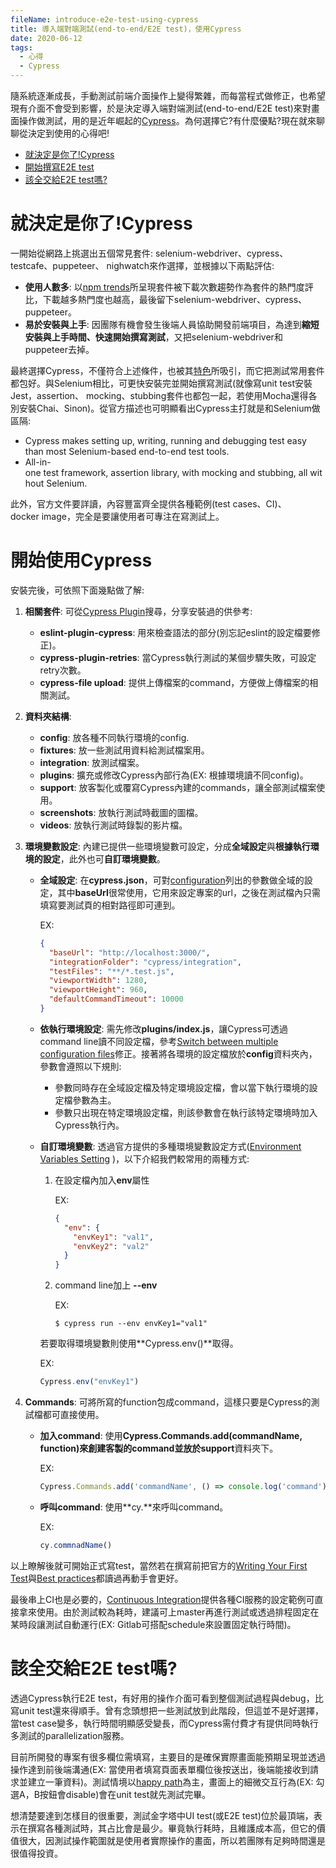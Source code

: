 ```yaml
---
fileName: introduce-e2e-test-using-cypress
title: 導入端對端測試(end-to-end/E2E test)，使用Cypress
date: 2020-06-12
tags:
  - 心得
  - Cypress
---
```

隨系統逐漸成長，手動測試前端介面操作上變得繁雜，而每當程式做修正，也希望現有介面不會受到影響，於是決定導入端對端測試(end-to-end/E2E test)來對畫面操作做測試，用的是近年崛起的[Cypress](https://www.cypress.io/)。為何選擇它?有什麼優點?現在就來聊聊從決定到使用的心得吧!

- [就決定是你了!Cypress](#就決定是你了cypress)
- [開始撰寫E2E test](#開始撰寫e2e-test)
- [該全交給E2E test嗎?](#該全交給e2e-test嗎)

# 就決定是你了!Cypress
一開始從網路上挑選出五個常見套件: selenium-webdriver、cypress、testcafe、puppeteer、 nighwatch來作選擇，並根據以下兩點評估:
- **使用人數多**: 以[npm trends](https://www.npmtrends.com/nightwatch-vs-selenium-webdriver-vs-testcafe-vs-cypress-vs-puppeteer)所呈現套件被下載次數趨勢作為套件的熱門度評比，下載越多熱門度也越高，最後留下selenium-webdriver、cypress、puppeteer。
- **易於安裝與上手**: 因團隊有機會發生後端人員協助開發前端項目，為達到**縮短安裝與上手時間、快速開始撰寫測試**，又把selenium-webdriver和puppeteer去掉。

最終選擇Cypress，不僅符合上述條件，也被其[特色](https://www.cypress.io/features)所吸引，而它把測試常用套件都包好。與Selenium相比，可更快安裝完並開始撰寫測試(就像寫unit test安裝Jest，assertion、 mocking、stubbing套件也都包一起，若使用Mocha還得各別安裝Chai、Sinon)。從官方描述也可明顯看出Cypress主打就是和Selenium做區隔:
- Cypress makes setting up, writing, running and debugging test easy than most Selenium-based end-to-end test tools.
- All-in-one test framework, assertion library, with mocking and stubbing, all without Selenium.

此外，官方文件要詳讀，內容豐富齊全提供各種範例(test cases、CI)、docker image，完全是要讓使用者可專注在寫測試上。

# 開始使用Cypress
安裝完後，可依照下面幾點做了解:

1. **相關套件**: 可從[Cypress Plugin](https://docs.cypress.io/plugins/index.html)搜尋，分享安裝過的供參考:
    - **eslint-plugin-cypress**: 用來檢查語法的部分(別忘記eslint的設定檔要修正)。
    - **cypress-plugin-retries**: 當Cypress執行測試的某個步驟失敗，可設定retry次數。
    - **cypress-file upload**: 提供上傳檔案的command，方便做上傳檔案的相關測試。

2. **資料夾結構**:
    - **config**: 放各種不同執行環境的config.
    - **fixtures**: 放一些測試用資料給測試檔案用。
    - **integration**: 放測試檔案。
    - **plugins**: 擴充或修改Cypress內部行為(EX: 根據環境讀不同config)。
    - **support**: 放客製化或覆寫Cypress內建的commands，讓全部測試檔案使用。
    - **screenshots**: 放執行測試時截圖的圖檔。
    - **videos**: 放執行測試時錄製的影片檔。

3. **環境變數設定**: 內建已提供一些環境變數可設定，分成**全域設定**與**根據執行環境的設定**，此外也可**自訂環境變數**。

    - **全域設定**: 在**cypress.json**，可對[configuration](https://docs.cypress.io/guides/references/configuration.html)列出的參數做全域的設定，其中**baseUrl**很常使用，它用來設定專案的url，之後在測試檔內只需填寫要測試頁的相對路徑即可連到。

        EX:

        ```json
        {
          "baseUrl": "http://localhost:3000/",
          "integrationFolder": "cypress/integration",
          "testFiles": "**/*.test.js",
          "viewportWidth": 1280,
          "viewportHeight": 960,
          "defaultCommandTimeout": 10000
        }
        ```

    - **依執行環境設定**: 需先修改**plugins/index.js**，讓Cypress可透過command line讀不同設定檔，參考[Switch between multiple configuration files](https://docs.cypress.io/api/plugins/configuration-api.html#Switch-between-multiple-configuration-files)修正。接著將各環境的設定檔放於**config**資料夾內，參數會遵照以下規則:
      - 參數同時存在全域設定檔及特定環境設定檔，會以當下執行環境的設定檔參數為主。
      - 參數只出現在特定環境設定檔，則該參數會在執行該特定環境時加入Cypress執行內。

    - **自訂環境變數**: 透過官方提供的多種環境變數設定方式([Environment Variables Setting](https://docs.cypress.io/guides/guides/environment-variables.html#Setting)
    )，以下介紹我們較常用的兩種方式:

      1. 在設定檔內加入**env**屬性

            EX:

            ```json
            {
              "env": {
                "envKey1": "val1",
                "envKey2": "val2"
              }
            }
            ```

      2. command line加上 **--env**

            EX:

            ```shell
            $ cypress run --env envKey1="val1"
            ```

        若要取得環境變數則使用**Cypress.env()**取得。

        EX:

        ```javascript
        Cypress.env("envKey1")
        ```

4. **Commands**: 可將所寫的function包成command，這樣只要是Cypress的測試檔都可直接使用。

    - **加入command**: 使用**Cypress.Commands.add(commandName, function)**來創建客製的command並放於**support**資料夾下。

        EX:

        ```javascript
        Cypress.Commands.add('commandName', () => console.log('command'))
        ```

    - **呼叫command**: 使用**cy.**來呼叫command。

        EX:

        ```javascript
        cy.commnadName()
        ```

以上瞭解後就可開始正式寫test，當然若在撰寫前把官方的[Writing Your First Test](https://docs.cypress.io/guides/getting-started/writing-your-first-test.html)與[Best practices](https://docs.cypress.io/guides/references/best-practices.html)都讀過再動手會更好。

最後串上CI也是必要的，[Continuous Integration](https://docs.cypress.io/guides/guides/continuous-integration.html#Examples)提供各種CI服務的設定範例可直接拿來使用。由於測試較為耗時，建議可上master再進行測試或透過排程固定在某時段讓測試自動運行(EX: Gitlab可搭配schedule來設置固定執行時間)。

# 該全交給E2E test嗎?
透過Cypress執行E2E test，有好用的操作介面可看到整個測試過程與debug，比寫unit test還來得順手。曾有念頭想把一些測試放到此階段，但這並不是好選擇，當test case變多，執行時間明顯感受變長，而Cypress需付費才有提供同時執行多測試的parallelization服務。

目前所開發的專案有很多欄位需填寫，主要目的是確保實際畫面能預期呈現並透過操作達到前後端溝通(EX: 當使用者填寫頁面表單欄位後按送出，後端能接收到請求並建立一筆資料)。測試情境以[happy path](https://en.wikipedia.org/wiki/Happy_path)為主，畫面上的細微交互行為(EX: 勾選A，B按鈕會disable)會在unit test就先測試完畢。

想清楚要達到怎樣目的很重要，測試金字塔中UI test(或E2E test)位於最頂端，表示在撰寫各種測試時，其占比會是最少。畢竟執行耗時，且維護成本高，但它的價值很大，因測試操作範圍就是使用者實際操作的畫面，所以若團隊有足夠時間還是很值得投資。
